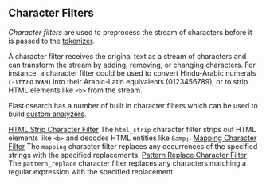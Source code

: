 ## Character Filters

 _Character filters_ are used to preprocess the stream of characters before it is passed to the [tokenizer](analysis-tokenizers.html).

A character filter receives the original text as a stream of characters and can transform the stream by adding, removing, or changing characters. For instance, a character filter could be used to convert Hindu-Arabic numerals (٠‎١٢٣٤٥٦٧٨‎٩‎) into their Arabic-Latin equivalents (0123456789), or to strip HTML elements like `<b>` from the stream.

Elasticsearch has a number of built in character filters which can be used to build [custom analyzers](analysis-custom-analyzer.html).

[HTML Strip Character Filter](analysis-htmlstrip-charfilter.html)
     The `html_strip` character filter strips out HTML elements like `<b>` and decodes HTML entities like `&amp;`. 
[Mapping Character Filter](analysis-mapping-charfilter.html)
     The `mapping` character filter replaces any occurrences of the specified strings with the specified replacements. 
[Pattern Replace Character Filter](analysis-pattern-replace-charfilter.html)
     The `pattern_replace` character filter replaces any characters matching a regular expression with the specified replacement. 

